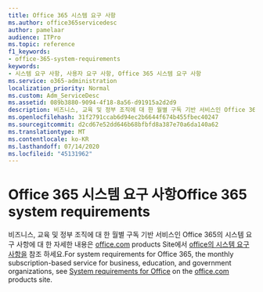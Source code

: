 ```yaml
---
title: Office 365 시스템 요구 사항
ms.author: office365servicedesc
author: pamelaar
audience: ITPro
ms.topic: reference
f1_keywords:
- office-365-system-requirements
keywords:
- 시스템 요구 사항, 사용자 요구 사항, Office 365 시스템 요구 사항
ms.service: o365-administration
localization_priority: Normal
ms.custom: Adm_ServiceDesc
ms.assetid: 089b3880-9094-4f18-8a56-d91915a2d2d9
description: 비즈니스, 교육 및 정부 조직에 대 한 월별 구독 기반 서비스인 Office 365의 시스템 요구 사항에 대 한 자세한 내용은 office.com products site에서 Office의 시스템 요구 사항을 참조 하세요.
ms.openlocfilehash: 31f2791ccab6d94ec2b6644f674b455fbec40247
ms.sourcegitcommit: d2cd67e52dd646b68bfbfd8a387e70a6da140a62
ms.translationtype: MT
ms.contentlocale: ko-KR
ms.lasthandoff: 07/14/2020
ms.locfileid: "45131962"
---
```

# <a name="office-365-system-requirements"></a><span data-ttu-id="49a23-104">Office 365 시스템 요구 사항</span><span class="sxs-lookup"><span data-stu-id="49a23-104">Office 365 system requirements</span></span>

<span data-ttu-id="49a23-105">비즈니스, 교육 및 정부 조직에 대 한 월별 구독 기반 서비스인 Office 365의 시스템 요구 사항에 대 한 자세한 내용은 [office.com](https://go.microsoft.com/fwlink/?LinkID=509817&amp;clcid=0x409) products Site에서 [office의 시스템 요구 사항을](https://go.microsoft.com/fwlink/?LinkID=626095&amp;clcid=0x409) 참조 하세요.</span><span class="sxs-lookup"><span data-stu-id="49a23-105">For system requirements for Office 365, the monthly subscription-based service for business, education, and government organizations, see [System requirements for Office](https://go.microsoft.com/fwlink/?LinkID=626095&amp;clcid=0x409) on the [office.com](https://go.microsoft.com/fwlink/?LinkID=509817&amp;clcid=0x409) products site.</span></span> 
  

